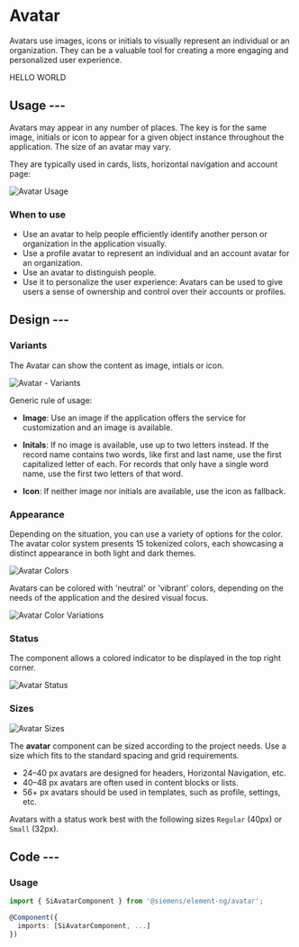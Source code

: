 # Avatar

Avatars use images, icons or initials to visually represent an individual or an organization.
They can be a valuable tool for creating a more engaging and personalized user experience.

HELLO WORLD

## Usage ---

Avatars may appear in any number of places. The key is for the same image, initials or icon to appear for a given object instance throughout the application. The size of an avatar may vary.

They are typically used in cards, lists, horizontal navigation and account page:

![Avatar Usage](images/avatar-usage.png)

### When to use

- Use an avatar to help people efficiently identify another person or organization in the application visually.
- Use a profile avatar to represent an individual and an account avatar for an organization.
- Use an avatar to distinguish people.
- Use it to personalize the user experience: Avatars can be used to give users a sense of ownership and control over their accounts or profiles.

## Design ---

### Variants

The Avatar can show the content as image, intials or icon.

![Avatar - Variants](images/avatar-usage-variants.png)

Generic rule of usage:

- **Image**: Use an image if the application offers the service for customization and an image is available.

- **Initals**: If no image is available, use up to two letters instead. If the record name contains two words, like first and last name, use the first capitalized letter of each.
For records that only have a single word name, use the first two letters of that word.

- **Icon**: If neither image nor initials are available, use the icon as fallback.

### Appearance

Depending on the situation, you can use a variety of options for the color.
The avatar color system presents 15 tokenized colors, each showcasing a distinct appearance in both light and dark themes.

![Avatar Colors](images/avatar-usage-colors.png)

Avatars can be colored with 'neutral' or 'vibrant' colors, depending on the needs of the application and the desired visual focus.

![Avatar Color Variations](images/avatar-usage-color-variations.png)

### Status

The component allows a colored indicator to be displayed in the top right corner.

![Avatar Status](images/avatar-usage-status.png)

### Sizes

![Avatar Sizes](images/avatar-usage-sizes.png)

The **avatar** component can be sized according to the project needs. Use a size which fits to the standard spacing and grid requirements.

- 24–40 px avatars are designed for headers, Horizontal Navigation, etc.
- 40–48 px avatars are often used in content blocks or lists.
- 56+ px avatars should be used in templates, such as profile, settings, etc.

Avatars with a status work best with the following sizes `Regular` (40px) or `Small` (32px).

## Code ---

### Usage

```ts
import { SiAvatarComponent } from '@siemens/element-ng/avatar';

@Component({
  imports: [SiAvatarComponent, ...]
})
```

<si-docs-component example="si-avatar/si-avatar" height="250"></si-docs-component>

<si-docs-api component="SiAvatarComponent"></si-docs-api>

<si-docs-types></si-docs-types>
